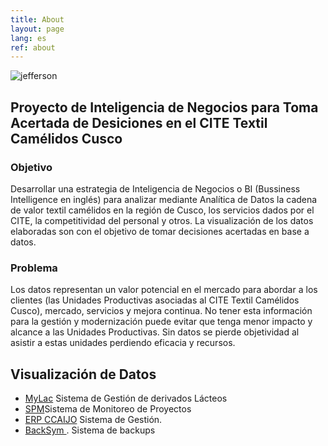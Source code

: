 ```yaml
---
title: About
layout: page
lang: es
ref: about
---
```

![jefferson](https://citecusco.github.io/citecusco.github.io/assets/images/profile.jpg)


<h2>Proyecto de Inteligencia de Negocios para Toma Acertada de Desiciones en el CITE Textil Camélidos Cusco</h2>

<h3>Objetivo</h3>
Desarrollar una estrategia de Inteligencia de Negocios o BI (Bussiness Intelligence en inglés) para analizar mediante Analítica de Datos la cadena de valor textil camélidos en la región de Cusco, los servicios dados por el CITE, la competitividad del personal y otros. La visualización de los datos elaboradas son con el objetivo de tomar decisiones acertadas en base a datos. 

<h3>Problema</h3>
Los datos representan un valor potencial en el mercado para abordar a los clientes (las Unidades Productivas asociadas al CITE Textil Camélidos Cusco), mercado, servicios y mejora continua. No tener esta información para la gestión y modernización puede evitar que tenga menor impacto y alcance a las Unidades Productivas. Sin datos se pierde objetividad al asistir a estas unidades perdiendo eficacia y recursos. 

<div class="breaker"></div>

<h2>Visualización de Datos</h2>

<ul>
	<li><a href="http://ravpacheco.com/apresentacoes/">MyLac</a> Sistema de Gestión de derivados Lácteos</li>
	<li><a href="https://github.com/ravpacheco/tilt">SPM</a>Sistema de Monitoreo de Proyectos </li> 
	<li><a href="http://ravpacheco.com/projeto-resumo-semanal-chatbot/">ERP CCAIJO</a> Sistema de Gestión.</li>
	<li><a href="https://github.com/ravpacheco/resumebot">BackSym </a>. Sistema de backups</li>
</ul
		
